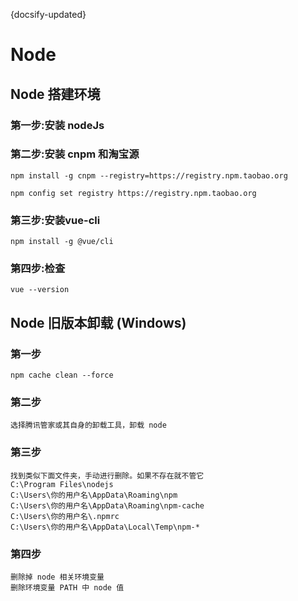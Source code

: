 {docsify-updated}   
#  Node
##  Node 搭建环境
### 第一步:安装 nodeJs
### 第二步:安装 cnpm 和淘宝源
```
npm install -g cnpm --registry=https://registry.npm.taobao.org
``` 
``` 
npm config set registry https://registry.npm.taobao.org
```   
### 第三步:安装vue-cli
```
npm install -g @vue/cli
```
### 第四步:检查
```
vue --version
```

## Node 旧版本卸载 (Windows)     
### 第一步   

```
npm cache clean --force
```

### 第二步

```
选择腾讯管家或其自身的卸载工具，卸载 node
```

### 第三步

```
找到类似下面文件夹，手动进行删除。如果不存在就不管它
C:\Program Files\nodejs
C:\Users\你的用户名\AppData\Roaming\npm
C:\Users\你的用户名\AppData\Roaming\npm-cache
C:\Users\你的用户名\.npmrc
C:\Users\你的用户名\AppData\Local\Temp\npm-*
```

### 第四步

```
删除掉 node 相关环境变量
删除环境变量 PATH 中 node 值
```
